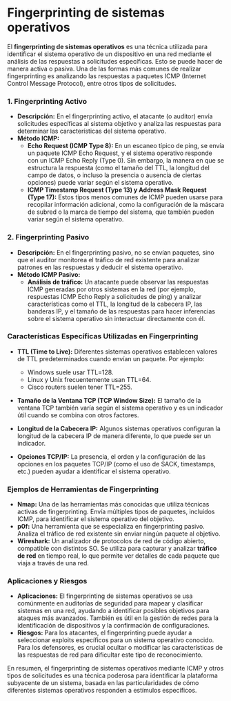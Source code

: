 # Fingerprinting de sistemas operativos

El **fingerprinting de sistemas operativos** es una técnica utilizada para identificar el sistema operativo de un dispositivo en una red mediante el análisis de las respuestas a solicitudes específicas. Esto se puede hacer de manera activa o pasiva. Una de las formas más comunes de realizar fingerprinting es analizando las respuestas a paquetes ICMP (Internet Control Message Protocol), entre otros tipos de solicitudes.

### 1. **Fingerprinting Activo**
   - **Descripción:** En el fingerprinting activo, el atacante (o auditor) envía solicitudes específicas al sistema objetivo y analiza las respuestas para determinar las características del sistema operativo.
   - **Método ICMP:**
     - **Echo Request (ICMP Type 8):** En un escaneo típico de ping, se envía un paquete ICMP Echo Request, y el sistema operativo responde con un ICMP Echo Reply (Type 0). Sin embargo, la manera en que se estructura la respuesta (como el tamaño del TTL, la longitud del campo de datos, o incluso la presencia o ausencia de ciertas opciones) puede variar según el sistema operativo.
     - **ICMP Timestamp Request (Type 13) y Address Mask Request (Type 17):** Estos tipos menos comunes de ICMP pueden usarse para recopilar información adicional, como la configuración de la máscara de subred o la marca de tiempo del sistema, que también pueden variar según el sistema operativo.

### 2. **Fingerprinting Pasivo**
   - **Descripción:** En el fingerprinting pasivo, no se envían paquetes, sino que el auditor monitorea el tráfico de red existente para analizar patrones en las respuestas y deducir el sistema operativo.
   - **Método ICMP Pasivo:**
     - **Análisis de tráfico:** Un atacante puede observar las respuestas ICMP generadas por otros sistemas en la red (por ejemplo, respuestas ICMP Echo Reply a solicitudes de ping) y analizar características como el TTL, la longitud de la cabecera IP, las banderas IP, y el tamaño de las respuestas para hacer inferencias sobre el sistema operativo sin interactuar directamente con él.

### **Características Específicas Utilizadas en Fingerprinting**
- **TTL (Time to Live):** Diferentes sistemas operativos establecen valores de TTL predeterminados cuando envían un paquete. Por ejemplo:
  - Windows suele usar TTL=128.
  - Linux y Unix frecuentemente usan TTL=64.
  - Cisco routers suelen tener TTL=255.

- **Tamaño de la Ventana TCP (TCP Window Size):** El tamaño de la ventana TCP también varía según el sistema operativo y es un indicador útil cuando se combina con otros factores.

- **Longitud de la Cabecera IP:** Algunos sistemas operativos configuran la longitud de la cabecera IP de manera diferente, lo que puede ser un indicador.

- **Opciones TCP/IP:** La presencia, el orden y la configuración de las opciones en los paquetes TCP/IP (como el uso de SACK, timestamps, etc.) pueden ayudar a identificar el sistema operativo.

### **Ejemplos de Herramientas de Fingerprinting**
- **Nmap:** Una de las herramientas más conocidas que utiliza técnicas activas de fingerprinting. Envía múltiples tipos de paquetes, incluidos ICMP, para identificar el sistema operativo del objetivo.
- **p0f:** Una herramienta que se especializa en fingerprinting pasivo. Analiza el tráfico de red existente sin enviar ningún paquete al objetivo.
- **Wireshark:** Un analizador de protocolos de red de código abierto, compatible con distintos SO. Se utiliza para capturar y analizar **tráfico de red** en tiempo real, lo que permite ver detalles de cada paquete que viaja a través de una red.

### **Aplicaciones y Riesgos**
- **Aplicaciones:** El fingerprinting de sistemas operativos se usa comúnmente en auditorías de seguridad para mapear y clasificar sistemas en una red, ayudando a identificar posibles objetivos para ataques más avanzados. También es útil en la gestión de redes para la identificación de dispositivos y la confirmación de configuraciones.
- **Riesgos:** Para los atacantes, el fingerprinting puede ayudar a seleccionar exploits específicos para un sistema operativo conocido. Para los defensores, es crucial ocultar o modificar las características de las respuestas de red para dificultar este tipo de reconocimiento.

En resumen, el fingerprinting de sistemas operativos mediante ICMP y otros tipos de solicitudes es una técnica poderosa para identificar la plataforma subyacente de un sistema, basada en las particularidades de cómo diferentes sistemas operativos responden a estímulos específicos.

